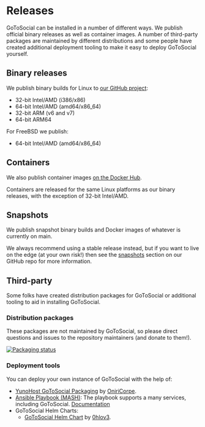 # Releases

GoToSocial can be installed in a number of different ways. We publish official binary releases as well as container images. A number of third-party packages are maintained by different distributions and some people have created additional deployment tooling to make it easy to deploy GoToSocial yourself.

## Binary releases

We publish binary builds for Linux to [our GitHub project](https://github.com/superseriousbusiness/gotosocial/releases):

* 32-bit Intel/AMD (i386/x86)
* 64-bit Intel/AMD (amd64/x86_64)
* 32-bit ARM (v6 and v7)
* 64-bit ARM64

For FreeBSD we publish:

* 64-bit Intel/AMD (amd64/x86_64)

## Containers

We also publish container images [on the Docker Hub](https://hub.docker.com/r/superseriousbusiness/gotosocial).

Containers are released for the same Linux platforms as our binary releases, with the exception of 32-bit Intel/AMD.

## Snapshots

We publish snapshot binary builds and Docker images of whatever is currently on main.

We always recommend using a stable release instead, but if you want to live on the edge (at your own risk!) then see the [snapshots](https://github.com/superseriousbusiness/gotosocial#snapshots) section on our GitHub repo for more information.

## Third-party

Some folks have created distribution packages for GoToSocial or additional tooling to aid in installing GoToSocial.

### Distribution packages

These packages are not maintained by GoToSocial, so please direct questions and issues to the repository maintainers (and donate to them!).

[![Packaging status](https://repology.org/badge/vertical-allrepos/gotosocial.svg)](https://repology.org/project/gotosocial/versions)

### Deployment tools

You can deploy your own instance of GoToSocial with the help of:

- [YunoHost GoToSocial Packaging](https://github.com/YunoHost-Apps/gotosocial_ynh) by [OniriCorpe](https://github.com/OniriCorpe).
- [Ansible Playbook (MASH)](https://github.com/mother-of-all-self-hosting/mash-playbook): The playbook supports a many services, including GoToSocial. [Documentation](https://github.com/mother-of-all-self-hosting/mash-playbook/blob/main/docs/services/gotosocial.md)
- GoToSocial Helm Charts:
  - [GoToSocial Helm Chart](https://github.com/fSocietySocial/charts/tree/main/charts/gotosocial) by [0hlov3](https://github.com/0hlov3).
